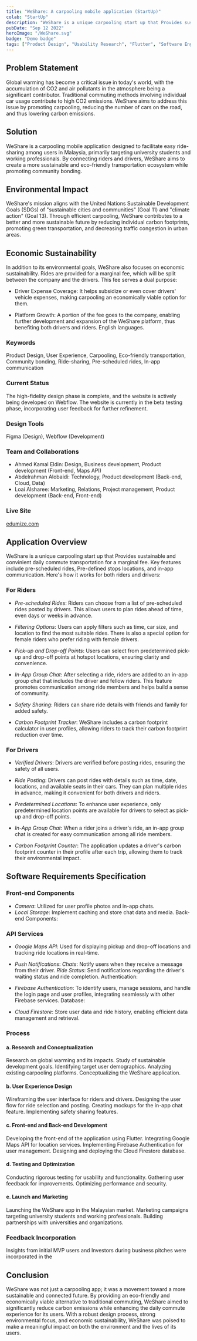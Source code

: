 ```yaml
---
title: "WeShare: A carpooling mobile application (StartUp)"
colab: "StartUp"
description: "WeShare is a unique carpooling start up that Provides sustainable and convinient daily commute transportation for a marginal fee. Key features include pre-scheduled rides, Pre-defined stops locations, and in-app communication."
pubDate: "Sep 12 2022"
heroImage: "/WeShare.svg"
badge: "Demo badge"
tags: ["Product Design", "Usability Research", "Flutter", "Software Engineering"]
---
```


## Problem Statement

Global warming has become a critical issue in today's world, with the accumulation of CO2 and air pollutants in the atmosphere being a significant contributor. Traditional commuting methods involving individual car usage contribute to high CO2 emissions. WeShare aims to address this issue by promoting carpooling, reducing the number of cars on the road, and thus lowering carbon emissions.

## Solution

WeShare is a carpooling mobile application designed to facilitate easy ride-sharing among users in Malaysia, primarily targeting university students and working professionals. By connecting riders and drivers, WeShare aims to create a more sustainable and eco-friendly transportation ecosystem while promoting community bonding.

## Environmental Impact

WeShare's mission aligns with the United Nations Sustainable Development Goals (SDGs) of "sustainable cities and communities" (Goal 11) and "climate action" (Goal 13). Through efficient carpooling, WeShare contributes to a better and more sustainable future by reducing individual carbon footprints, promoting green transportation, and decreasing traffic congestion in urban areas.

## Economic Sustainability

In addition to its environmental goals, WeShare also focuses on economic sustainability. Rides are provided for a marginal fee, which will be split between the company and the drivers. This fee serves a dual purpose:

- Driver Expense Coverage: It helps subsidize or even cover drivers' vehicle expenses, making carpooling an economically viable option for them.

- Platform Growth: A portion of the fee goes to the company, enabling further development and expansion of the WeShare platform, thus benefiting both drivers and riders. English languages.

### Keywords
Product Design, User Experience, Carpooling, Eco-friendly transportation, Community bonding, Ride-sharing, Pre-scheduled rides, In-app communication

### Current Status
The high-fidelity design phase is complete, and the website is actively being developed on Webflow. The website is currently in the beta testing phase, incorporating user feedback for further refinement.

### Design Tools

Figma (Design), Webflow (Development)

### Team and Collaborations

- Ahmed Kamal Eldin: Design, Business development, Product development (Front-end, Maps API)
- Abdelrahman Alobaidi: Technology, Product development (Back-end, Cloud, Data)
- Loai Alsharee: Marketing, Relations, Project management, Product development (Back-end, Front-end)

### Live Site

[edumize.com](http://edumize.com)


## Application Overview

WeShare is a unique carpooling start up that Provides sustainable and convinient daily commute transportation for a marginal fee. Key features include pre-scheduled rides, Pre-defined stops locations, and in-app communication. Here's how it works for both riders and drivers:

### For Riders

- *Pre-scheduled Rides*: Riders can choose from a list of pre-scheduled rides posted by drivers. This allows users to plan rides ahead of time, even days or weeks in advance.

- *Filtering Options*: Users can apply filters such as time, car size, and location to find the most suitable rides. There is also a special option for female riders who prefer riding with female drivers.

- *Pick-up and Drop-off Points*: Users can select from predetermined pick-up and drop-off points at hotspot locations, ensuring clarity and convenience.

- *In-App Group Chat*: After selecting a ride, riders are added to an in-app group chat that includes the driver and fellow riders. This feature promotes communication among ride members and helps build a sense of community.

- *Safety Sharing*: Riders can share ride details with friends and family for added safety.

- *Carbon Footprint Tracker*: WeShare includes a carbon footprint calculator in user profiles, allowing riders to track their carbon footprint reduction over time.


### For Drivers

- *Verified Drivers*: Drivers are verified before posting rides, ensuring the safety of all users.

- *Ride Posting*: Drivers can post rides with details such as time, date, locations, and available seats in their cars. They can plan multiple rides in advance, making it convenient for both drivers and riders.

- *Predetermined Locations*: To enhance user experience, only predetermined location points are available for drivers to select as pick-up and drop-off points.

- *In-App Group Chat*: When a rider joins a driver's ride, an in-app group chat is created for easy communication among all ride members.

- *Carbon Footprint Counter*: The application updates a driver's carbon footprint counter in their profile after each trip, allowing them to track their environmental impact.


## Software Requirements Specification

### Front-end Components

- *Camera*: Utilized for user profile photos and in-app chats.
- *Local Storage*: Implement caching and store chat data and media.
Back-end Components:

### API Services

- *Google Maps API*: Used for displaying pickup and drop-off locations and tracking ride locations in real-time.

- *Push Notifications*:
*Chats*: Notify users when they receive a message from their driver.
*Ride Status*: Send notifications regarding the driver's waiting status and ride completion.
Authentication:

- *Firebase Authentication*: To identify users, manage sessions, and handle the login page and user profiles, integrating seamlessly with other Firebase services.
Database:

- *Cloud Firestore*: Store user data and ride history, enabling efficient data management and retrieval.


### Process

#### a. Research and Conceptualization

Research on global warming and its impacts.
Study of sustainable development goals.
Identifying target user demographics.
Analyzing existing carpooling platforms.
Conceptualizing the WeShare application.

#### b. User Experience Design

Wireframing the user interface for riders and drivers.
Designing the user flow for ride selection and posting.
Creating mockups for the in-app chat feature.
Implementing safety sharing features.

#### c. Front-end and Back-end Development

Developing the front-end of the application using Flutter.
Integrating Google Maps API for location services.
Implementing Firebase Authentication for user management.
Designing and deploying the Cloud Firestore database.

#### d. Testing and Optimization

Conducting rigorous testing for usability and functionality.
Gathering user feedback for improvements.
Optimizing performance and security.

#### e. Launch and Marketing

Launching the WeShare app in the Malaysian market.
Marketing campaigns targeting university students and working professionals.
Building partnerships with universities and organizations.


### Feedback Incorporation

Insights from initial MVP users and Investors during business pitches were incorporated in the 

## Conclusion

WeShare was not just a carpooling app; it was a movement toward a more sustainable and connected future. By providing an eco-friendly and economically viable alternative to traditional commuting, WeShare aimed to significantly reduce carbon emissions while enhancing the daily commute experience for its users. With a robust design process, strong environmental focus, and economic sustainability, WeShare was poised to make a meaningful impact on both the environment and the lives of its users.


